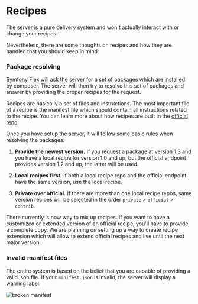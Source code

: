 # Recipes

The server is a pure delivery system and won't actually interact with or change your recipes.

Nevertheless, there are some thoughts on recipes and how they are handled that you should keep in mind.

### Package resolving

[Symfony Flex](https://github.com/symfony/flex) will ask the server for a set of packages which are installed by composer. The server will then try to resolve this set of packages and answer by providing the proper recipes for the request.

Recipes are basically a set of files and instructions. The most important file of a recipe is the manifest file which should contain all instructions related to the recipe. You can learn more about how recipes are built in the [official repo](https://github.com/symfony/recipes).

Once you have setup the server, it will follow some basic rules when resolving the packages:

1) **Provide the newest version.** If you request a package at version 1.3 and you have a local recipe for version 1.0 and up, but the official endpoint provides version 1.2 and up, the latter will be used.

2) **Local recipes first.** If both a local recipe repo and the official endpoint have the same version, use the local recipe.

3) **Private over official.** If there are more than one local recipe repos, same version recipes will be selected in the order `private` > `official` > `contrib`.

There currently is now way to mix up recipes. If you want to have a customized or extended version of an official recipe, you'll have to provide a complete copy. We are planning on setting up a way to create recipe extension which will allow to extend official recipes and live until the next major version.

### Invalid manifest files

The entire system is based on the belief that you are capable of providing a valid json file. If your `manifest.json` is invalid, the server will display a warning label.

![broken manifest](https://user-images.githubusercontent.com/3605512/36715244-ae810436-1b95-11e8-842c-6ca9d7f29723.png)